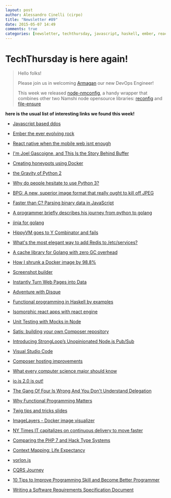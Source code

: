 ```yaml
---
layout: post
author: Alessandro Cinelli (cirpo)
title: "Newsletter #89"
date: 2015-05-07 14:49
comments: true
categories: [newsletter, techthursday, javascript, haskell, ember, react, python, golang, iojs, nodejs, php]
---
```


# TechThursday is here again!

> Hello folks!
>
> Please join us in welcoming [Armagan](http://tech.namshi.io/blog/2015/05/03/welcome-armagan/) our new DevOps Engineer!
> 
> This week we released [node-nmconfig](https://github.com/namshi/node-nmconfig), a handy wrapper that combines other two 
> Namshi node opensource libraries: [reconfig](https://github.com/namshi/reconfig) and [file-ensure](https://github.com/namshi/node-file-ensure)
> 

**here is the usual list of interesting links we found this week!**

* [Javascript based ddos](https://blog.cloudflare.com/an-introduction-to-javascript-based-ddos)

* [Ember the ever evolving rock](https://medium.com/@koryteg/ember-js-the-ever-evolving-rock-aadf1ac2f278)

* [React native when the mobile web isnt enough](http://red-badger.com/blog/2015/04/23/react-native-when-the-mobile-web-isnt-enough/)

* [I'm Joel Gascoigne, and This Is the Story Behind Buffer](http://buff.ly/1EPuXen)

<!-- more -->
* [Creating honeypots using Docker](http://buff.ly/1JpJVsA)

* [the Gravity of Python 2](http://buff.ly/1KIJDy0)

* [Why do people hesitate to use Python 3?](http://buff.ly/1PkocnH)

* [BPG: A new, superior image format that really ought to kill off JPEG](http://buff.ly/1GUDnBK)

* [Faster than C? Parsing binary data in JavaScript](http://buff.ly/1ccZpWq)

* [A programmer briefly describes his journey from python to golang](http://buff.ly/1ERnQ6k)

* [jinja for golang](http://buff.ly/1IEHgNo)

* [HippyVM goes to Y Combinator and fails](http://buff.ly/1JIhglI)

* [What's the most elegant way to add Redis to /etc/services?](http://buff.ly/1GP2kia)

* [A cache library for Golang with zero GC overhead](http://buff.ly/1GP2gz1)

* [How I shrunk a Docker image by 98.8%](http://buff.ly/1zD9Ahv)

* [Screenshot builder](https://launchkit.io/screenshots)

* [Instantly Turn Web Pages into Data](http://import.io)

* [Adventure with Disque](http://geeks.everything.me/2015/05/03/adventures-with-disque/)

* [Functional programming in Haskell by examples](https://github.com/caiorss/Functional-Programming)

* [Isomorphic react apps with react engine](https://www.paypal-engineering.com/2015/04/27/isomorphic-react-apps-with-react-engine/)

* [Unit Testing with Mocks in Node](http://vansande.org/2015/03/22/unit_testing_with_mocks_in_node_js)

* [Satis: building your own Composer repository](http://blog.servergrove.com/2015/04/29/satis-building-composer-repository/)

* [Introducing StrongLoop’s Unopinionated Node.js Pub/Sub](https://strongloop.com/strongblog/introducing-strongloops-unopinionated-pubsub)

* [Visual Studio Code](https://code.visualstudio.com)

* [Composer hosting improvements](http://seld.be/notes/composer-hosting-improvements)

* [What every computer science major should know](http://matt.might.net/articles/what-cs-majors-should-know/)

* [io.js 2.0 is out!](https://iojs.org/en/index.html?2.0.0)

* [The Gang Of Four Is Wrong And You Don't Understand Delegation](http://www.saturnflyer.com/blog/jim/2012/07/06/the-gang-of-four-is-wrong-and-you-dont-understand-delegation)

* [Why Functional Programming Matters](http://www.cs.kent.ac.uk/people/staff/dat/miranda/whyfp90.pdf)

* [Twig tips and tricks slides](http://bit.ly/1ERyKId)

* [ImageLayers - Docker image visualizer](http://bit.ly/1EbtfRV)

* [NY Times IT capitalizes on continuous delivery to move faster](http://red.ht/1PqhU5P)

* [Comparing the PHP 7 and Hack Type Systems](http://www.dmiller.io/blog/2015/4/26/comparing-the-php7-and-hack-type-systems)

* [Context Mapping: Life Expectancy](http://verraes.net/2015/04/context-mapping-life-expectancy/)

* [vorlon.js](http://vorlonjs.com/)

* [CQRS Journey](https://msdn.microsoft.com/en-us/library/jj554200.aspx)

* [10 Tips to Improve Programming Skill and Become Better Programmer](http://javarevisited.blogspot.ae/2014/01/10-tips-to-improve-programming-skill-become-better-programmer.html)

* [Writing a Software Requirements Specification Document](http://www.onedesk.com/2014/02/writing-a-software-requirements-specification-document)